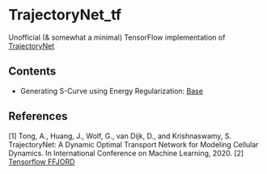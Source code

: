 # TrajectoryNet_tf
Unofficial (&amp; somewhat a minimal) TensorFlow implementation of [TrajectoryNet](http://arxiv.org/abs/2002.04461)

## Contents
- Generating S-Curve using Energy Regularization: [Base](https://github.com/ishitamed19/TrajectoryNet_tf/blob/master/TrajectoryNet_Base.ipynb)

## References
[1] Tong, A., Huang, J., Wolf, G., van Dijk, D., and Krishnaswamy, S. TrajectoryNet: A Dynamic Optimal Transport Network for Modeling Cellular Dynamics. In International Conference on Machine Learning, 2020.
[2] [Tensorflow FFJORD](https://www.tensorflow.org/probability/examples/FFJORD_Demo)
